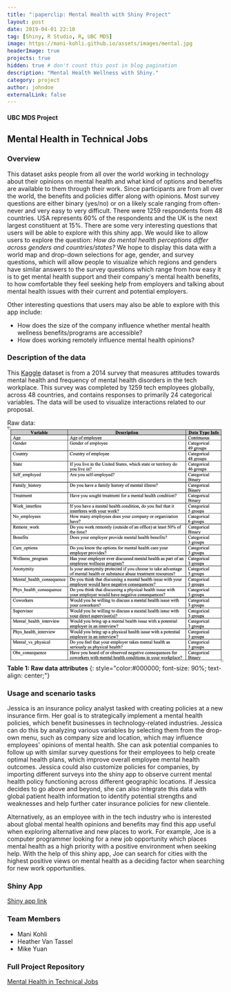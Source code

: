 ```yaml
---
title: ":paperclip: Mental Health with Shiny Project"
layout: post
date: 2019-04-01 22:10
tag: [Shiny, R Studio, R, UBC MDS]
image: https://mani-kohli.github.io/assets/images/mental.jpg
headerImage: true
projects: true
hidden: true # don't count this post in blog pagination
description: "Mental Health Wellness with Shiny."
category: project
author: johndoe
externalLink: false
---
```


#### UBC MDS Project
## Mental Health in Technical Jobs

### Overview

This dataset asks people from all over the world working in technology about their opinions on mental health and what kind of options and benefits are available to them through their work. Since participants are from all over the world, the benefits and policies differ along with opinions. Most survey questions are either binary (yes/no) or on a likely scale ranging from often-never and very easy to very difficult. There were 1259 respondents from 48 countries. USA represents 60% of the respondents and the UK is the next largest constituent at 15%. There are some very interesting questions that users will be able to explore with this shiny app. We would like to allow users to explore the question: _How do mental health perceptions differ across genders and countries/states?_ We hope to display this data with a world map and drop-down selections for age, gender, and survey questions, which will allow people to visualize which regions and genders have similar answers to the survey questions which range from how easy it is to get mental health support and their company's mental health benefits, to how comfortable they feel seeking help from employers and talking about mental health issues with their current and potential employers.

Other interesting questions that users may also be able to explore with this app include:

-   How does the size of the company influence whether mental health wellness benefits/programs are accessible?
-   How does working remotely influence mental health opinions?


### Description of the data

This [Kaggle](https://www.kaggle.com/osmi/mental-health-in-tech-survey/home) dataset is from a 2014 survey that measures attitudes towards mental health and frequency of mental health disorders in the tech workplace. This survey was completed by 1259 tech employees globally, across 48 countries, and contains responses to primarily 24 categorical variables. The data will be used to visualize interactions related to our proposal.

Raw data:
![Raw Data](/assets/images/raw_data_table.png)
**Table 1: Raw data attributes**
{: style="color:#000000; font-size: 90%; text-align: center;"}   

### Usage and scenario tasks

Jessica is an insurance policy analyst tasked with creating policies at a new insurance firm.  Her goal is to strategically implement a mental health policies, which benefit businesses in technology-related industries. Jessica can do this by analyzing various variables by selecting them from the drop-own menu, such as company size and location, which may influence employees' opinions of mental health.  She can ask potential companies to follow up with similar survey questions for their employees to help create optimal health plans, which improve overall employee mental health outcomes. Jessica could also customize policies for companies, by importing different surveys into the shiny app to observe current mental health policy functioning across different geographic locations. If Jessica decides to go above and beyond, she can also integrate this data with global patient health information to identify potential strengths and weaknesses and help further cater insurance policies for new clientele.

Alternatively, as an employee with in the tech industry who is interested about global mental health opinions and benefits may find this app useful when exploring alternative and new places to work. For example, Joe is a computer programmer looking for a new job opportunity which places mental health as a high priority with a positive environment when seeking help. With the help of this shiny app, Joe can search for cities with the highest positive views on mental health as a deciding factor when searching for new work opportunities.


### Shiny App
[Shiny app link](https://mikeymice.shinyapps.io/mentalhealth/)


### Team Members

* Mani Kohli
* Heather  Van Tassel
* Mike Yuan


### Full Project Repository
[Mental Health in Technical Jobs](https://github.com/mani-kohli/Mental_Health_in_TechJobs)
